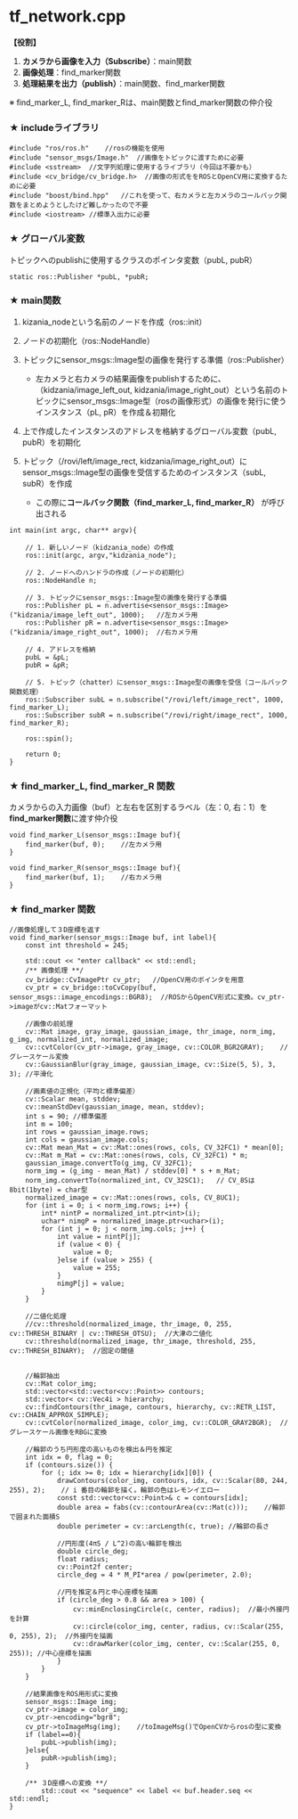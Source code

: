 # tf_network.cpp
**【役割】**　
1. **カメラから画像を入力（Subscribe）**：main関数
2. **画像処理**：find_marker関数
3. **処理結果を出力（publish）**：main関数、find_marker関数

※ find_marker_L, find_marker_Rは、main関数とfind_marker関数の仲介役

### ★ includeライブラリ
```
#include "ros/ros.h"	//rosの機能を使用
#include "sensor_msgs/Image.h"	//画像をトピックに渡すために必要
#include <sstream>	//文字列処理に使用するライブラリ（今回は不要かも）
#include <cv_bridge/cv_bridge.h>  //画像の形式ををROSとOpenCV用に変換するために必要
#include "boost/bind.hpp"	//これを使って、右カメラと左カメラのコールバック関数をまとめようとしたけど難しかったので不要
#include <iostream>	//標準入出力に必要
```

### ★ グローバル変数
トピックへのpublishに使用するクラスのポインタ変数（pubL, pubR）
```
static ros::Publisher *pubL, *pubR;
```

### ★ main関数
1. kizania_nodeという名前のノードを作成（ros::init）

2. ノードの初期化（ros::NodeHandle）

3. トピックにsensor_msgs::Image型の画像を発行する準備（ros::Publisher）
    - 左カメラと右カメラの結果画像をpublishするために、（kidzania/image_left_out, kidzania/image_right_out）という名前のトピックにsensor_msgs::Image型（rosの画像形式）の画像を発行に使うインスタンス（pL, pR）を作成＆初期化

4. 上で作成したインスタンスのアドレスを格納するグローバル変数（pubL, pubR）を初期化

5. トピック（/rovi/left/image_rect, kidzania/image_right_out）にsensor_msgs::Image型の画像を受信するためのインスタンス（subL, subR）を作成
	- この際に**コールバック関数（find_marker_L, find_marker_R）** が呼び出される

```
int main(int argc, char** argv){
	
	// 1. 新しいノード（kidzania_node）の作成
	ros::init(argc, argv,"kidzania_node");
	
	// 2. ノードへのハンドラの作成（ノードの初期化）
	ros::NodeHandle n;
	
	// 3. トピックにsensor_msgs::Image型の画像を発行する準備
	ros::Publisher pL = n.advertise<sensor_msgs::Image>("kidzania/image_left_out", 1000);	//左カメラ用
	ros::Publisher pR = n.advertise<sensor_msgs::Image>("kidzania/image_right_out", 1000);	//右カメラ用
	
	// 4. アドレスを格納
	pubL = &pL;	
	pubR = &pR;
	
	// 5. トピック（chatter）にsensor_msgs::Image型の画像を受信（コールバック関数処理）
	ros::Subscriber subL = n.subscribe("/rovi/left/image_rect", 1000, find_marker_L);
	ros::Subscriber subR = n.subscribe("/rovi/right/image_rect", 1000, find_marker_R);
	
	ros::spin();
	
	return 0;
}
```

### ★ find_marker_L, find_marker_R 関数 
カメラからの入力画像（buf）と左右を区別するラベル（左：0, 右：1）を **find_marker関数**に渡す仲介役

```
void find_marker_L(sensor_msgs::Image buf){
	find_marker(buf, 0);	//左カメラ用
}
	
void find_marker_R(sensor_msgs::Image buf){
	find_marker(buf, 1);	//右カメラ用
}	
```
### ★ find_marker 関数 

```
//画像処理して３D座標を返す
void find_marker(sensor_msgs::Image buf, int label){
	const int threshold = 245;
	
	std::cout << "enter callback" << std::endl;	
	/** 画像処理 **/
	cv_bridge::CvImagePtr cv_ptr;	//OpenCV用のポインタを用意
	cv_ptr = cv_bridge::toCvCopy(buf, sensor_msgs::image_encodings::BGR8);	//ROSからOpenCV形式に変換。cv_ptr->imageがcv::Matフォーマット
	
	//画像の前処理
	cv::Mat image, gray_image, gaussian_image, thr_image, norm_img, g_img, normalized_int, normalized_image;
	cv::cvtColor(cv_ptr->image, gray_image, cv::COLOR_BGR2GRAY);	//グレースケール変換
	cv::GaussianBlur(gray_image, gaussian_image, cv::Size(5, 5), 3, 3);	//平滑化

	//画素値の正規化（平均と標準偏差）
	cv::Scalar mean, stddev;
	cv::meanStdDev(gaussian_image, mean, stddev);
	int s = 90;	//標準偏差
	int m = 100;
	int rows = gaussian_image.rows;
	int cols = gaussian_image.cols;
	cv::Mat mean_Mat = cv::Mat::ones(rows, cols, CV_32FC1) * mean[0];
	cv::Mat m_Mat = cv::Mat::ones(rows, cols, CV_32FC1) * m;
	gaussian_image.convertTo(g_img, CV_32FC1);
	norm_img = (g_img - mean_Mat) / stddev[0] * s + m_Mat;
	norm_img.convertTo(normalized_int, CV_32SC1);	// CV_8Sは8bit(1byte) = char型
	normalized_image = cv::Mat::ones(rows, cols, CV_8UC1);
	for (int i = 0; i < norm_img.rows; i++) {
		int* nintP = normalized_int.ptr<int>(i);
		uchar* nimgP = normalized_image.ptr<uchar>(i);
		for (int j = 0; j < norm_img.cols; j++) {
			int value = nintP[j];
			if (value < 0) {
				value = 0;
			}else if (value > 255) {
				value = 255;
			}
			nimgP[j] = value;
		}
	}

	//二値化処理
	//cv::threshold(normalized_image, thr_image, 0, 255, cv::THRESH_BINARY | cv::THRESH_OTSU);	//大津の二値化
	cv::threshold(normalized_image, thr_image, threshold, 255, cv::THRESH_BINARY);	//固定の閾値
	
	
	//輪郭抽出
	cv::Mat color_img;
	std::vector<std::vector<cv::Point>> contours;
	std::vector< cv::Vec4i > hierarchy;
	cv::findContours(thr_image, contours, hierarchy, cv::RETR_LIST, cv::CHAIN_APPROX_SIMPLE);	
	cv::cvtColor(normalized_image, color_img, cv::COLOR_GRAY2BGR);	//グレースケール画像をRBGに変換

	//輪郭のうち円形度の高いものを検出＆円を推定
	int idx = 0, flag = 0;
	if (contours.size()) {
		for (; idx >= 0; idx = hierarchy[idx][0]) {
			drawContours(color_img, contours, idx, cv::Scalar(80, 244, 255), 2);	// i 番目の輪郭を描く。輪郭の色はレモンイエロー
			const std::vector<cv::Point>& c = contours[idx];
			double area = fabs(cv::contourArea(cv::Mat(c)));	//輪郭で囲まれた面積S
			double perimeter = cv::arcLength(c, true); //輪郭の長さ

			//円形度(4πS / L^2)の高い輪郭を検出
			double circle_deg;
			float radius;
			cv::Point2f center;
			circle_deg = 4 * M_PI*area / pow(perimeter, 2.0);

			//円を推定＆円と中心座標を描画
			if (circle_deg > 0.8 && area > 100) {
				cv::minEnclosingCircle(c, center, radius);	//最小外接円を計算
				cv::circle(color_img, center, radius, cv::Scalar(255, 0, 255), 2);	//外接円を描画
				cv::drawMarker(color_img, center, cv::Scalar(255, 0, 255));	//中心座標を描画
			}
		}
	}
	
	//結果画像をROS用形式に変換
	sensor_msgs::Image img;
	cv_ptr->image = color_img;
	cv_ptr->encoding="bgr8";	
	cv_ptr->toImageMsg(img);	//toImageMsg()でOpenCVからrosの型に変換
	if (label==0){
		pubL->publish(img);
	}else{
		pubR->publish(img);
	}
	
	/** ３D座標への変換 **/
		std::cout << "sequence" << label << buf.header.seq << std::endl;	
}	
```
